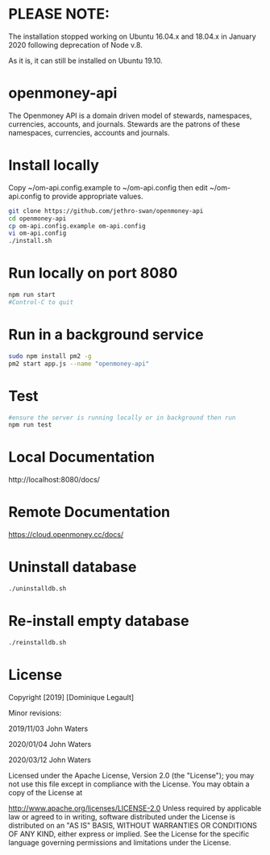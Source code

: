 # PLEASE NOTE:  

The installation stopped working on Ubuntu 16.04.x and 18.04.x in January 2020 following deprecation of Node v.8.  

As it is, it can still be installed on Ubuntu 19.10.

# openmoney-api

The Openmoney API is a domain driven model of stewards, namespaces, currencies, accounts, and journals.
Stewards are the patrons of these namespaces, currencies, accounts and journals.

# Install locally

Copy
  ~/om-api.config.example
to
  ~/om-api.config
then edit
  ~/om-api.config
to provide appropriate values.

```sh
git clone https://github.com/jethro-swan/openmoney-api
cd openmoney-api
cp om-api.config.example om-api.config
vi om-api.config
./install.sh
```

# Run locally on port 8080
```sh
npm run start
#Control-C to quit
```

# Run in a background service
```sh
sudo npm install pm2 -g
pm2 start app.js --name "openmoney-api"
```

# Test
```sh
#ensure the server is running locally or in background then run
npm run test
```

# Local Documentation
http://localhost:8080/docs/

# Remote Documentation
https://cloud.openmoney.cc/docs/

# Uninstall database
```sh
./uninstalldb.sh
```
# Re-install empty database
```sh
./reinstalldb.sh
```

# License

Copyright [2019] [Dominique Legault]

Minor revisions:

  2019/11/03 John Waters
  
  2020/01/04 John Waters
  
  2020/03/12 John Waters

Licensed under the Apache License, Version 2.0 (the "License"); you may not use this file except in compliance with the License. You may obtain a copy of the License at

http://www.apache.org/licenses/LICENSE-2.0
Unless required by applicable law or agreed to in writing, software distributed under the License is distributed on an "AS IS" BASIS, WITHOUT WARRANTIES OR CONDITIONS OF ANY KIND, either express or implied. See the License for the specific language governing permissions and limitations under the License.

